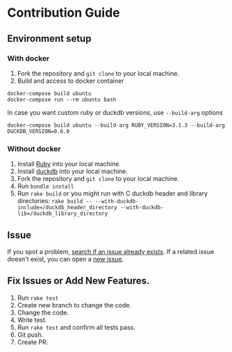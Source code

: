 # Contribution Guide

## Environment setup

### With docker

1. Fork the repository and `git clone` to your local machine.
2. Build and access to docker container

```
docker-compose build ubuntu
docker-compose run --rm ubuntu bash
```

In case you want custom ruby or duckdb versions, use `--build-arg` options
```
docker-compose build ubuntu --build-arg RUBY_VERSION=3.1.3 --build-arg DUCKDB_VERSION=0.6.0
```

### Without docker

1. Install [Ruby](https://www.ruby-lang.org/) into your local machine.
2. Install [duckdb](https://duckdb.org/) into your local machine.
3. Fork the repository and `git clone` to your local machine.
4. Run `bundle install`
5. Run `rake build`
   or you might run with C duckdb header and library directories:
   `rake build -- --with-duckdb-include=/duckdb_header_directory --with-duckdb-lib=/duckdb_library_directory`


## Issue

If you spot a problem, [search if an issue already exists](https://github.com/suketa/ruby-duckdb/issues).
If a related issue doesn't exist, you can open a [new issue](https://github.com/suketa/ruby-duckdb/issues/new).


## Fix Issues or Add New Features.

1. Run `rake test`
2. Create new branch to change the code.
3. Change the code.
4. Write test.
5. Run `rake test` and confirm all tests pass.
6. Git push.
7. Create PR.
